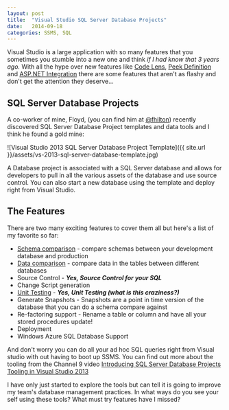 ```yaml
---
layout: post
title:  "Visual Studio SQL Server Database Projects"
date:   2014-09-18
categories: SSMS, SQL
---
```


Visual Studio is a large application with so many features that you sometimes you stumble into a new one and think *if I had know that 3 years ago.*  With all the hype over new features like [Code Lens](http://msdn.microsoft.com/en-us/library/dn269218.aspx), [Peek Definition](http://msdn.microsoft.com/en-us/library/dn160178.aspx) and [ASP.NET Integration](http://blogs.msdn.com/b/webdev/archive/2013/10/16/asp-net-features-in-new-project-templates-in-visual-studio-2013.aspx) there are some features that aren't as flashy and don't get the attention they deserve...

## SQL Server Database Projects
A co-worker of mine, Floyd, (you can find him at [@fhilton](https://twitter.com/fhilton))  recently discovered SQL Server Database Project templates and data tools and I think he found a gold mine:

![Visual Studio 2013 SQL Server Database Project Template]({{ site.url }}/assets/vs-2013-sql-server-database-template.jpg)

A Database project is associated with a SQL Server database and allows for developers to pull in all the various assets of the database and use source control. You can also start a new database using the template and deploy right from Visual Studio.

## The Features
There are two many exciting features to cover them all but here's a list of my favorite so far:

- [Schema comparison](http://channel9.msdn.com/Events/Visual-Studio/Launch-2013/VS108) - compare schemas between your development database and production
- [Data comparison](http://channel9.msdn.com/Events/Visual-Studio/Launch-2013/VS108) - compare data in the tables between different databases
- Source Control - ***Yes, Source Control for your SQL***
- Change Script generation
- [Unit Testing](http://channel9.msdn.com/Events/Visual-Studio/Launch-2013/QE107) - ***Yes, Unit Testing (what is this craziness?)***
- Generate Snapshots - Snapshots are a point in time version of the database that you can do a schema compare against
- Re-factoring support - Rename a table or column and have all your stored procedures update!
- Deployment
- Windows Azure SQL Database Support

And don't worry you can do all your ad hoc SQL queries right from Visual studio with out having to boot up SSMS.  You can find out more about the tooling from the Channel 9 video  [Introducing SQL Server Database Projects Tooling in Visual Studio 2013](http://channel9.msdn.com/Events/Visual-Studio/Launch-2013/VS111)

I have only just started to explore the tools but can tell it is going to improve my team's database management practices.  In what ways do you see your self using these tools?  What must try features have I missed?
